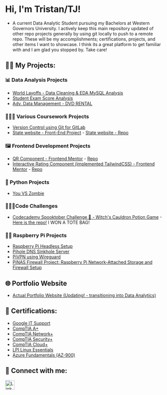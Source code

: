 # Hi, I'm Tristan/TJ!
- A current Data Analytic Student pursuing my Bachelors at Western Governors University. I actively keep this main repository updated of other repo projects generally by using git locally to push to a remote repo. These will be my accomplishments; certifications, projects, and other items I want to showcase. I think its a great platform to get familiar with and I am glad you stopped by. Take care!

## 👨‍💻 My Projects:

### 📊 Data Analysis Projects
 - [World Layoffs - Data Cleaning & EDA MySQL Analysis](https://github.com/tristanjtate/Layoffs_analysis_Project)
 - [Student Exam Score Analysis](https://github.com/tristanjtate/StudentExamScoreAnalysis)
 - [Adv. Data Management - DVD RENTAL](https://github.com/tristanjtate/Adv-DataManagementD326/tree/main)

### 👨🏽‍🎓 Various Coursework Projects
  - [Version Control using Git for GitLab](https://github.com/tristanjtate/Version-Control-Project)
  - [State website - Front-End Project](https://tristanjtate.github.io/stateWebsite/) - [State website - Repo](https://github.com/tristanjtate/stateWebsite)

### 🖼️ Frontend Development Projects
  - [QR Component - Frontend Mentor](https://tristanjtate.github.io/QrCodeComponent/) - [Repo](https://github.com/tristanjtate/QrCodeComponent)
  - [Interactive Rating Component (implemented TailwindCSS) - Frontend Mentor](https://tristanjtate.github.io/interactive-rating-component/) - [Repo](https://github.com/tristanjtate/interactive-rating-component)



### 🐍 Python Projects
  - [You VS Zombie](https://github.com/tristanjtate/YouVSZombie)

### 🏋🏽‍♂️Code Challenges
-   [Codecademy Spooktober Challenge 🎃 - Witch's Cauldron Potion Game](https://tristanjtate.github.io/spookTober/) -[Here is the repo!](https://github.com/tristanjtate/spookTober) I WON A TOTE BAG!



### 🍓🥧 Raspberry Pi Projects

  - [Raspberry Pi Headless Setup](https://github.com/tristanjtate/RaspPiSetup/blob/main/README.md)
  - [Pihole DNS Sinkhole Server](https://github.com/tristanjtate/pihole/blob/main/README.md)
  - [PiVPN using Wireguard](https://github.com/tristanjtate/pivpn)
  - [PiNAS Firewall Project: Raspberry Pi Network-Attached Storage and Firewall Setup](https://github.com/tristanjtate/pinas)

    

## 🌐 Portfolio Website

  - [Actual Portfolio Website (Updating! - transitioning into Data Analytics)](https://tristanjtate.github.io/PersonalPortfolio/)
   

## 🌱 Certifications:

  - [Google IT Support](https://www.credly.com/badges/4f2a8fc2-9221-4923-bd33-4a26b244f44c/public_url)
  - [CompTIA A+](https://www.credly.com/badges/ff5a0b42-fb25-45b0-bd90-4bc49af67639/public_url)
  - [CompTIA Network+](https://www.credly.com/badges/fa480bb9-eef4-46ee-8862-55c450d13523/public_url)
  - [CompTIA Security+](https://www.credly.com/badges/4df6b1d5-6cc1-4926-a6a7-836f9f9299a5/public_url)
  - [CompTIA Cloud+](https://www.credly.com/badges/cfac5bc7-6017-423d-a44d-8a1c67fff5e2/public_url)
  - [LPI Linux Essentials](https://cs.lpi.org/caf/Xamman/certification/verify/LPI000606555/ytvbkvursn)
  - [Azure Fundamentals (AZ-900)](https://learn.microsoft.com/api/credentials/share/en-us/TristanTate-1478/3DE9FA22CEFBD3DE?sharingId=D41652C39C00548A)




## 🤳 Connect with me:

<a href="https://linkedin.com/in/tristantate/">
  <img src="https://cdn.jsdelivr.net/npm/simple-icons@v3/icons/linkedin.svg" alt="LinkedIn" width="30" />
</a>

